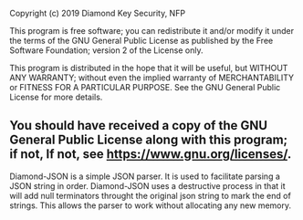 Copyright (c) 2019 Diamond Key Security, NFP
 
This program is free software; you can redistribute it and/or
modify it under the terms of the GNU General Public License
as published by the Free Software Foundation; version 2
of the License only.

This program is distributed in the hope that it will be useful,
but WITHOUT ANY WARRANTY; without even the implied warranty of
MERCHANTABILITY or FITNESS FOR A PARTICULAR PURPOSE.  See the
GNU General Public License for more details.

You should have received a copy of the GNU General Public License
along with this program; if not, If not, see <https://www.gnu.org/licenses/>.
-----------------------------------------------------------------

Diamond-JSON is a simple JSON parser. It is used to facilitate parsing
a JSON string in order. Diamond-JSON uses a destructive process in that
it will add null terminators throught the original json string to mark
the end of strings. This allows the parser to work without allocating
any new memory.


